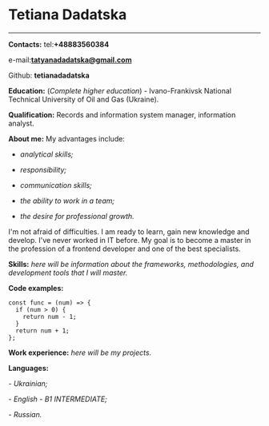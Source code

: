 # Tetiana Dadatska # 
______
 **Contacts:** tel:**+48883560384** 
 
  
   e-mail:**tatyanadadatska@gmail.com**
   
   Github: **tetianadadatska**
   
   
   **Education:** (*Complete higher education*) - Ivano-Frankivsk National Technical University of Oil and Gas (Ukraine).
   
   **Qualification:** Records and information system manager, information analyst.
   
   
   **About me:** My advantages include:
    
  * *analytical skills;*
   
  * *responsibility;* 
  
  * *communication skills;* 
  
  * *the ability to work in a team;* 
  
  * *the desire for professional growth.*
  
  I'm not afraid of difficulties. I am ready to learn, gain new knowledge and develop. I've never worked in IT before. My goal is to become a master in the profession of a frontend developer and one of the best specialists. 
   
   
   **Skills:** *here will be information about the frameworks, methodologies, and development tools that I will master.*
   
   
   **Code examples:** 
   ```
   const func = (num) => {  
     if (num > 0) {  
       return num - 1;  
     }
     return num + 1;  
   };  
   ```
   
   
   **Work experience:** *here will be my projects.*
   
   
   **Languages:**
   
   *- Ukrainian;*
   
   *- English - B1 INTERMEDIATE;* 
   
   *- Russian.*
   

  
   
   
      
      
  
                   
   
   
   
